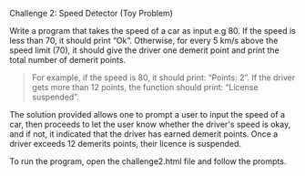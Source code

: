Challenge 2: Speed Detector (Toy Problem)

Write a program that takes the speed of a car as input e.g 80. If the speed is less than 70, it should print “Ok”. Otherwise, for every 5 km/s above the speed limit (70), it should give the driver one demerit point and print the total number of demerit points.

   > For example, if the speed is 80, it should print: “Points: 2”. If the driver gets more than 12 points, the function should print: “License suspended”.



The solution provided allows one to prompt a user to input the speed of a car, then proceeds to let the user know whether the driver's speed is okay, and if not, it indicated that the driver has earned demerit points. Once a driver exceeds 12 demerits points, their licence is suspended.

To run the program, open the challenge2.html file and follow the prompts.
